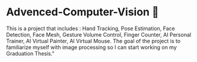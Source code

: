 # Advenced-Computer-Vision 🦾

This is a project that includes : Hand Tracking, Pose Estimation, Face Detection, Face Mesh, Gesture Volume Control, Finger Counter, AI Personal Trainer, AI Virtual Painter, AI Virtual Mouse. The goal of the project is to familiarize myself with image processing so I can start working on my Graduation Thesis."
